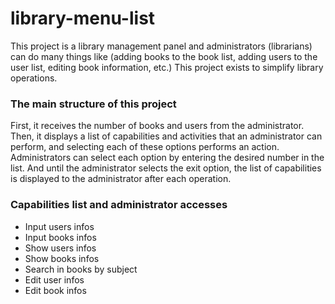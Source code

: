 # library-menu-list
This project is a library management panel and administrators (librarians) can do many things like (adding books to the book list, adding users to the user list, editing book information, etc.) This project exists to simplify library operations.

### The main structure of this project
First, it receives the number of books and users from the administrator. Then, it displays a list of capabilities and activities that an administrator can perform, and selecting each of these options performs an action. Administrators can select each option by entering the desired number in the list. And until the administrator selects the exit option, the list of capabilities is displayed to the administrator after each operation.

### Capabilities list and administrator accesses
+ Input users infos
+ Input books infos
+ Show users infos
+ Show books infos
+ Search in books by subject
+ Edit user infos
+ Edit book infos

